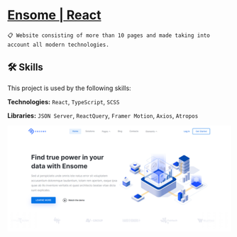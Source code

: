# [Ensome | React](https://ensome-web-site-in-developing.vercel.app/)

`📋 Website consisting of more than 10 pages and made taking into account all modern technologies.`

## 🛠 Skills

This project is used by the following skills:

**Technologies:** `React`, `TypeScript`, `SCSS`

**Libraries:** `JSON Server`, `ReactQuery`, `Framer Motion`, `Axios`, `Atropos`

![Banner](./public/BannerEnsome.png)
